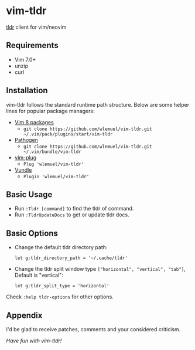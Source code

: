 # vim-tldr
[tldr](http://tldr-pages.github.io/) client for vim/neovim

## Requirements

* Vim 7.0+
* unzip
* curl

## Installation

vim-tldr follows the standard runtime path structure. Below are some helper lines
for popular package managers:

* [Vim 8 packages](http://vimhelp.appspot.com/repeat.txt.html#packages)
  * `git clone https://github.com/wlemuel/vim-tldr.git ~/.vim/pack/plugins/start/vim-tldr`
* [Pathogen](https://github.com/tpope/vim-pathogen)
  * `git clone https://github.com/wlemuel/vim-tldr.git ~/.vim/bundle/vim-tldr`
* [vim-plug](https://github.com/junegunn/vim-plug)
  * `Plug 'wlemuel/vim-tldr'`
* [Vundle](https://github.com/VundleVim/Vundle.vim)
  * `Plugin 'wlemuel/vim-tldr'`

## Basic Usage
* Run `:Tldr [command]` to find the tldr of command.
* Run `:TldrUpdateDocs` to get or update tldr docs.

## Basic Options
* Change the default tldr directory path:

    ```vim
    let g:tldr_directory_path = '~/.cache/tldr'
    ```

* Change the tldr split window type `["horizontal", "vertical", "tab"]`, Default is "vertical":

    ```vim
    let g:tldr_split_type = 'horizontal'
    ```

Check `:help tldr-options` for other options.

## Appendix

I'd be glad to receive patches,
comments and your considered criticism.

_Have fun with vim-tldr!_
